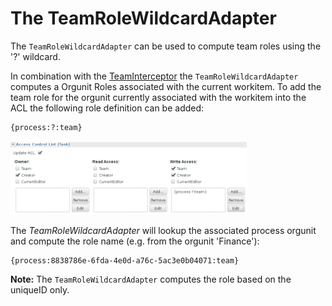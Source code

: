# The TeamRoleWildcardAdapter

The `TeamRoleWildcardAdapter` can be used to compute team roles using the '?' wildcard.
 
In combination with the [TeamInterceptor](./teaminterceptor.md) the `TeamRoleWildcardAdapter` computes a Orgunit Roles associated with the current workitem. To add the team role for the orgunit currently associated with the workitem into the ACL the following role definition can be added:

	{process:?:team}
	
<img src="../images/acl002.png" style="width: 75%;"/>

The _TeamRoleWildcardAdapter_ will lookup the associated process orgunit and compute the role name (e.g. from the orgunit 'Finance'):

    {process:8838786e-6fda-4e0d-a76c-5ac3e0b04071:team}

**Note:** The `TeamRoleWildcardAdapter` computes the role based on the uniqueID only.  